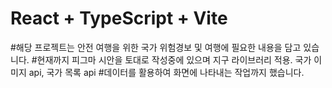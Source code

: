 # React + TypeScript + Vite

#해당 프로젝트는 안전 여행을 위한 국가 위험경보 및 여행에 필요한 내용을 담고 있습니다.
#현재까지 피그마 시안을 토대로 작성중에 있으며 지구 라이브러리 적용. 국가 이미지 api, 국가 목록 api 
#데이터를 활용하여 화면에 나타내는 작업까지 했습니다.
